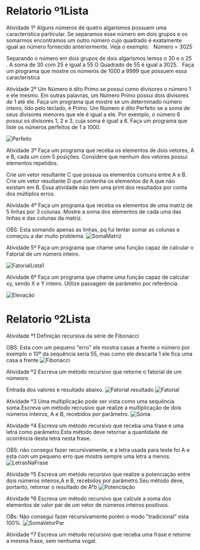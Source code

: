 # Relatorio º1Lista
 
Atividade 1º Alguns números de quatro algarismos possuem uma característica particular. Se separamos esse número em dois grupos e os somarmos encontramos um outro número cujo quadrado é exatamente igual ao número fornecido anteriormente. Veja o exemplo:
 
Número = 3025 

Separando o número em dois grupos de dois algarismos temos o 30 e o 25 . 
A soma de 30 com 25 é igual a 55
O Quadrado de 55 é igual a 3025.
 
Faça um programa que mostre os números de 1000 a 9999 que possuem essa característica


Atividade 2º Um Número é dito Primo se possui como divisores o número 1 e ele mesmo. Em outras palavras, um Número Primo possui dois divisores de 1 até ele.
Faça um programa que mostre se um determinado número inteiro, lido pelo teclado, é Primo.
Um Número é dito Perfeito se a soma de seus divisores menores que ele é igual a ele. Por exemplo, o número 6 possui os  divisores 1, 2 e 3, cuja soma é igual a 6.
Faça um programa que liste os números perfeitos de 1 a 1000.

![Perfeito](https://user-images.githubusercontent.com/101760224/187250656-533c5769-acfc-42bd-9428-56f229f32f24.png)



Atividade 3º Faça um programa que receba os elementos de dois vetores, A e B, cada um com 5
posições. Considere que nenhum dos vetores possui elementos repetidos.

Crie um vetor resultante C que possua os elementos comuns entre A e B.
Crie um vetor resultante D que contenha os elementos de A que não existam em B.
Essa atividade não tem uma print dos resultados por conta dos múltiplos erros.

Atividade 4º Faça um programa que receba os elementos de uma matriz de 5 linhas por 3 colunas.
Mostre a soma dos elementos de cada uma das linhas e das colunas da matriz.

OBS: Esta somando apenas as linhas, pq fui tentar somar as colunas e começou a dar muito problema.
![SomaMatriz](https://user-images.githubusercontent.com/101760224/186930148-658d358f-eb64-4cd9-8787-887fd3f5e931.jpeg)

Atividade 5º Faça um programa que chame uma função capaz de calcular o Fatorial de um número
inteiro.

![FatorialLista1](https://user-images.githubusercontent.com/101760224/186931467-b4cff1e8-410a-471a-abe8-375395c59295.jpeg)


Atividade 6º Faça um programa que chame uma função capaz de calcular xy, sendo X e Y inteiro.
Utilize passagem de parâmetro por referência.

![Elevação](https://user-images.githubusercontent.com/101760224/186932129-2f844995-85d9-4ccd-aba7-db2bfe07fe1d.jpeg)




# Relatorio º2Lista

 Atividade º1 Definição recursiva da série de Fibonacci
 
 OBS: Esta com um pequeno "erro" ele mostra  casas a frente o número por exemplo o 10º da sequência seria 55, mas como ele descarta 1 ele fica uma casa a frente
![Fibonacci](https://user-images.githubusercontent.com/101760224/186729009-3ae29454-b5cd-411c-9b04-b3693af1af43.jpeg)

Atividade º2 Escreva um método recursivo que retorne o fatorial de um númeoro 

 Entrada dos valores e resultado abaixo. 
![Fatorial resultado](https://user-images.githubusercontent.com/101760224/186685108-eb82cd0d-e61e-4683-ad41-806d38729aff.jpeg)
![Fatorial](https://user-images.githubusercontent.com/101760224/186685400-fe64d6f2-e724-4e99-a8e5-6c1a9ae79ff3.jpeg)

 Atividade º3 Uma multiplicação pode ser vista como uma sequência soma.Escreva um método recrusivo que realize a multiplicação de dois números inteiros, A e B, recebidos por parâmetro. 
![Soma](https://user-images.githubusercontent.com/101760224/186685940-a48e4c6d-3ee3-4495-95a5-7e2ad35aa175.jpeg)


 Atividade º4 Escreva um método recursivo que receba uma frase e uma letra como parâmetro.Esta método deve retornar a quantidade de ocorrência desta letra nesta frase.

  OBS: não consegui fazer recursivamente, e a letra usada para teste foi A e esta com um pequeno erro que mostra sempre uma letra a menos.
 ![LetrasNaFrase](https://user-images.githubusercontent.com/101760224/186919527-62b98d0d-ee99-404f-b7bc-0a30d684970f.jpeg)


 Atividade º5 Escreva um metódo recursivo que realize a potenciação entre dois números inteiros,A e B, recebidos por parâmetro.Seu método deve, portanto, retornar o resultado de A°b 
![Potenciação](https://user-images.githubusercontent.com/101760224/186687862-00fcf3fd-752f-41c7-9720-6db0f33e51e7.jpeg)


 Atividade º6 Escreva um método recursivo que calcule a soma dos elementos de valor par de um vetor de números inteiros positivos. 

 OBs: Não consegui fazer recursivamente porém o modo "tradicional" esta 100%.
 ![SomaVetorPar](https://user-images.githubusercontent.com/101760224/186920959-44ced8b7-fe5e-4c67-85a1-5bc3ad69fafa.jpeg)


 Atividade º7 Escreva um método recursivo que receba uma frase e retorne a mesma frase, sem nenhuma vogal. 
